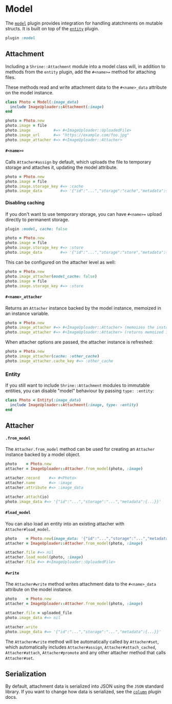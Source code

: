 # Model

The [`model`][model] plugin provides integration for handling atatchments on
mutable structs. It is built on top of the [`entity`][entity] plugin.

```rb
plugin :model
```

## Attachment

Including a `Shrine::Attachment` module into a model class will, in addition to
methods from the `entity` plugin, add the `#<name>=` method for attaching
files.

These methods read and write attachment data to the `#<name>_data` attribute on
the model instance.

```rb
class Photo < Model(:image_data)
  include ImageUploader::Attachment(:image)
end
```
```rb
photo = Photo.new
photo.image = file
photo.image          #=> #<ImageUploader::UploadedFile>
photo.image_url      #=> "https://example.com/foo.jpg"
photo.image_attacher #=> #<ImageUploader::Attacher>
```

#### `#<name>=`

Calls `Attacher#assign` by default, which uploads the file to temporary storage
and attaches it, updating the model attribute.

```rb
photo = Photo.new
photo.image = file
photo.image.storage_key #=> :cache
photo.image_data        #=> '{"id":"...","storage":"cache","metadata":{...}}'
```

#### Disabling caching

If you don't want to use temporary storage, you can have `#<name>=` upload
directly to permanent storage.

```rb
plugin :model, cache: false
```
```rb
photo = Photo.new
photo.image = file
photo.image.storage_key #=> :store
photo.image_data        #=> '{"id":"...","storage":"store","metadata":{...}}'
```

This can be configured on the attacher level as well:

```rb
photo = Photo.new
photo.image_attacher(model_cache: false)
photo.image = file
photo.image.storage_key #=> :store
```

#### `#<name>_attacher`

Returns an `Attacher` instance backed by the model instance, memoized in an
instance variable.

```rb
photo = Photo.new
photo.image_attacher #=> #<ImageUploader::Attacher> (memoizes the instance)
photo.image_attacher #=> #<ImageUploader::Attacher> (returns memoized instance)
```

When attacher options are passed, the attacher instance is refreshed:

```rb
photo = Photo.new
photo.image_attacher(cache: :other_cache)
photo.image_attacher.cache_key #=> :other_cache
```

### Entity

If you still want to include `Shrine::Attachment` modules to immutable
entities, you can disable "model" behaviour by passing `type: :entity`:

```rb
class Photo < Entity(:image_data)
  include ImageUploader::Attachment(:image, type: :entity)
end
```

## Attacher

#### `.from_model`

The `Attacher.from_model` method can be used for creating an `Attacher`
instance backed by a model object.

```rb
photo    = Photo.new
attacher = ImageUploader::Attacher.from_model(photo, :image)

attacher.record    #=> #<Photo>
attacher.name      #=> :image
attacher.attribute #=> :image_data

attacher.attach(io)
photo.image_data #=> '{"id":"...","storage":"...","metadata":{...}}'
```

#### `#load_model`

You can also load an entity into an existing attacher with
`Attacher#load_model`.

```rb
photo    = Photo.new(image_data: '{"id":"...","storage":"...","metadata":{...}}')
attacher = ImageUploader::Attacher.from_model(photo, :image)

attacher.file #=> nil
attacher.load_model(photo, :image)
attacher.file #=> #<ImageUploader::UploadedFile>
```

#### `#write`

The `Attacher#write` method writes attachment data to the `#<name>_data`
attribute on the model instance.

```rb
photo    = Photo.new
attacher = ImageUploader::Attacher.from_model(photo, :image)

attacher.file = uploaded_file
photo.image_data #=> nil

attacher.write
photo.image_data #=> '{"id":"...","storage":"...","metadata":{...}}'
```

The `Attacher#write` method will be automatically called by `Attacher#set`,
which automatically includes `Attacher#assign`, `Attacher#attach_cached`,
`Attacher#attach`, `Attacher#promote` and any other attacher method that calls
`Attacher#set`.

## Serialization

By default, attachment data is serialized into JSON using the `JSON` standard
library. If you want to change how data is serialized, see the
[`column`][column serializer] plugin docs.

[model]: /lib/shrine/plugins/model.rb
[entity]: /doc/plugins/entity.md#readme
[column serializer]: /doc/plugins/column.md#serializer
